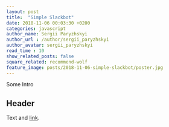 ```yaml
---
layout: post
title:  "Simple Slackbot"
date: 2018-11-06 00:03:30 +0200
categories: javascript
author_name: Sergii Paryzhskyi
author_url : /author/sergii_paryzhskyi
author_avatar: sergii_paryzhskyi
read_time : 10
show_related_posts: false
square_related: recommend-wolf
feature_image: posts/2018-11-06-simple-slackbot/poster.jpg
---
```


Some Intro


## Header

Text and [link][link-name].

[link-name]: https://google.com
